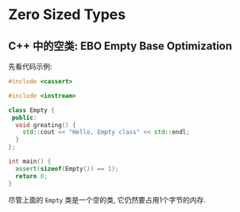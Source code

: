 # Zero Sized Types

## C++ 中的空类: EBO Empty Base Optimization

先看代码示例:
```cpp
#include <cassert>

#include <iostream>

class Empty {
 public:
  void greating() {
    std::cout << "Hello, Empty class" << std::endl;
  }
};

int main() {
  assert(sizeof(Empty()) == 1);
  return 0;
}
```

尽管上面的 `Empty` 类是一个空的类, 它仍然要占用1个字节的内存.
